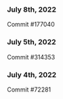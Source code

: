 ### July 8th, 2022

Commit #177040

### July 5th, 2022

Commit #314353


### July 4th, 2022

Commit #72281
